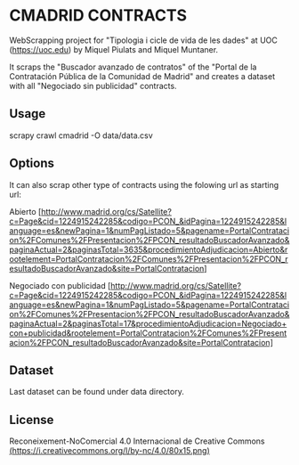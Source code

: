 


# CMADRID CONTRACTS

WebScrapping project for "Tipologia i cicle de vida de les dades" at UOC (https://uoc.edu) by Miquel Piulats and Miquel Muntaner. 

It scraps the "Buscador avanzado de contratos" of the "Portal de la Contratación Pública de la Comunidad de Madrid" and creates a dataset with all "Negociado sin publicidad" contracts.

## Usage

scrapy crawl cmadrid -O data/data.csv

## Options

It can also scrap other type of contracts using the folowing url as starting url:

Abierto [http://www.madrid.org/cs/Satellite?c=Page&cid=1224915242285&codigo=PCON_&idPagina=1224915242285&language=es&newPagina=1&numPagListado=5&pagename=PortalContratacion%2FComunes%2FPresentacion%2FPCON_resultadoBuscadorAvanzado&paginaActual=2&paginasTotal=3635&procedimientoAdjudicacion=Abierto&rootelement=PortalContratacion%2FComunes%2FPresentacion%2FPCON_resultadoBuscadorAvanzado&site=PortalContratacion]


Negociado con publicidad [http://www.madrid.org/cs/Satellite?c=Page&cid=1224915242285&codigo=PCON_&idPagina=1224915242285&language=es&newPagina=1&numPagListado=5&pagename=PortalContratacion%2FComunes%2FPresentacion%2FPCON_resultadoBuscadorAvanzado&paginaActual=2&paginasTotal=17&procedimientoAdjudicacion=Negociado+con+publicidad&rootelement=PortalContratacion%2FComunes%2FPresentacion%2FPCON_resultadoBuscadorAvanzado&site=PortalContratacion]

## Dataset

Last dataset can be found under data directory.

## License

Reconeixement-NoComercial 4.0 Internacional de Creative Commons [(https://i.creativecommons.org/l/by-nc/4.0/80x15.png)](http://creativecommons.org/licenses/by-nc/4.0/)


